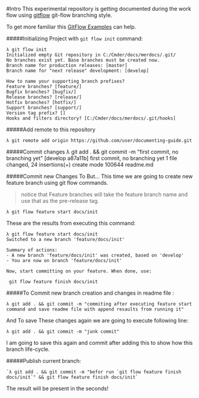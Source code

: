 #Intro
This experimental repository is getting documented during the work flow using [gitflow](https://danielkummer.github.io/git-flow-cheatsheet/ "git-flow are a set of git extensions to provide high-level repository operations for Vincent Driessen's branching model.")  git-flow branching style.

To get more familiar this  [GitFlow Examples](https://gitversion.readthedocs.io/en/latest/git-branching-strategies/gitflow-examples/ "These examples are using the default configuration with GitVersion. Which is continuous deployment mode for develop and continuous delivery mode for all other branches.") can help.

#####Initializing Project with `git flow init` command:  
 
    λ git flow init
    Initialized empty Git repository in C:/Cmder/docs/merdocs/.git/
    No branches exist yet. Base branches must be created now.
    Branch name for production releases: [master]
    Branch name for "next release" development: [develop]
    
    How to name your supporting branch prefixes?
    Feature branches? [feature/]
    Bugfix branches? [bugfix/]
    Release branches? [release/]
    Hotfix branches? [hotfix/]
    Support branches? [support/]
    Version tag prefix? []
    Hooks and filters directory? [C:/Cmder/docs/merdocs/.git/hooks]  

#####Add remote to this repository

    λ git remote add origin https://github.com/user/documenting-guide.git

#####Commit changes
     λ git add . && git commit -m "first commit, no branching yet"
    [develop a87a11b] first commit, no branching yet
     1 file changed, 24 insertions(+)
     create mode 100644 readme.md

#####Commit new Changes To But...
This time we are going to create new feature branch using git flow commands.
>  notice that Feature branches will take the feature branch name and use that as the pre-release tag.

    λ git flow feature start docs/init
These are the results from executing this command:

    λ git flow feature start docs/init
    Switched to a new branch 'feature/docs/init'
    
    Summary of actions:
    - A new branch 'feature/docs/init' was created, based on 'develop'
    - You are now on branch 'feature/docs/init'
    
    Now, start committing on your feature. When done, use:
    
     git flow feature finish docs/init
    
#####To Commit new branch creation and changes in readme file :
    
    λ git add . && git commit -m "commiting after executing feature start command and save readme file with append resaults from running it"
And To save These changes again we are going to execute following line:

    λ git add . && git commit -m "junk commit"

I am going to save this again and commit after adding this to show how this branch life-cycle.

#####Publish current branch:

	`λ git add . && git commit -m "befor run `git flow feature finish docs/init`" && git flow feature finish docs/init`
The result will be present in the seconds!